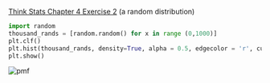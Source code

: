 [Think Stats Chapter 4 Exercise 2](http://greenteapress.com/thinkstats2/html/thinkstats2005.html#toc41) (a random distribution)


```python
import random
thousand_rands = [random.random() for x in range (0,1000)]
plt.clf()
plt.hist(thousand_rands, density=True, alpha = 0.5, edgecolor = 'r', cumulative = False, histtype = "step", bins = 10)
plt.show()
```
![pmf]()
